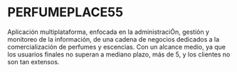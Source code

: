 # PERFUMEPLACE55
Aplicación multiplataforma, enfocada en la administraciÓn, gestión y monitoreo de la información, de una cadena de negocios dedicados a la comercialización de perfumes y escencias. Con un alcance medio, ya que los usuarios finales no superan a mediano plazo, más de 5, y los clientes no son tan extensos.

